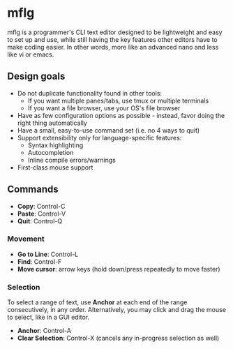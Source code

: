# mflg

mflg is a programmer's CLI text editor designed to be lightweight and easy to set up
and use, while still having the key features other editors have to make coding easier.
In other words, more like an advanced nano and less like vi or emacs.

## Design goals

- Do not duplicate functionality found in other tools:
  - If you want multiple panes/tabs, use tmux or multiple terminals
  - If you want a file browser, use your OS's file browser
- Have as few configuration options as possible - instead, favor doing the right thing
  automatically
- Have a small, easy-to-use command set (i.e. no 4 ways to quit)
- Support extensibility only for language-specific features:
  - Syntax highlighting
  - Autocompletion
  - Inline compile errors/warnings
- First-class mouse support

## Commands

- **Copy**: Control-C
- **Paste**: Control-V
- **Quit**: Control-Q

### Movement

- **Go to Line**: Control-L
- **Find**: Control-F
- **Move cursor**: arrow keys (hold down/press repeatedly to move faster)

### Selection

To select a range of text, use **Anchor** at each end of the range consecutively, in any order.
Alternatively, you may click and drag the mouse to select, like in a GUI editor.

- **Anchor**: Control-A
- **Clear Selection**: Control-X (cancels any in-progress selection as well)